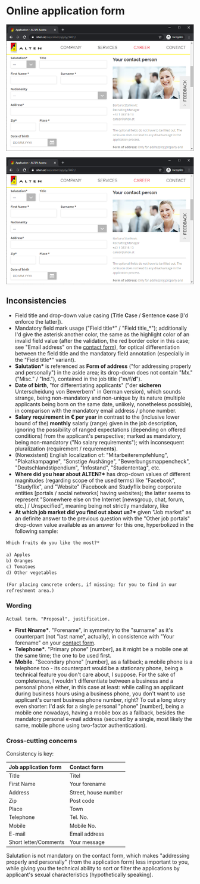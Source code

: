# Online application form

<a href="https://www.alten.at/en/career/apply/3461/">
  <img src="software-developer-csharp/media/online-application-form.png" alt="Online application form">
</a>

![Bubu](software-developer-csharp/media/online-application-form.png)

## Inconsistencies

- Field title and drop-down value casing (**T**itle **C**ase / **S**entence **c**ase [I'd enforce the latter]).
- Mandatory field mark usage ("Field title\*" / "Field title_\*"); additionally I'd give the asterisk another color, the same as the highlight color of an invalid field value (after the validation, the red border color in this case; see "Email address" on the [contact form](https://www.alten.at/en/contact.html)), for optical differentiation between the field title and the mandatory field annotation (especially in the "Field title\*" variant).
- **Salutation\*** is referenced as **Form of address** ("for addressing properly and personally") in the aside area; its drop-down does not contain "Mx." ("Misc." / "Ind."), contained in the job title ("m/f/**d**").
- **Date of birth**, "for differentiating applicants" ("der **sicheren** Unterscheidung von Bewerbern" in German version), which sounds strange, being non-mandatory and non-unique by its nature (multiple applicants being born on the same date, unlikely, nonetheless possible), in comparison with the mandatory email address / phone number. 
- **Salary requirement in € per year** in contrast to the (inclusive lower bound of the) **monthly** salarly (range) given in the job description, ignoring the possibility of ranged expectations (depending on offered conditions) from the applicant's perspective; marked as mandatory, being non-mandatory ("No salary requirements"); with inconsequent pluralization (requirement / requrement**s**).
- (Nonexistent) English localization of: "Mitarbeiterempfehlung", "Plakatkampagne", "Sonstige Aushänge", "Bewerbungsmappencheck", "Deutschlandstipendium", "Infostand", "Studententag", etc.
- **Where did you hear about ALTEN?\*** has drop-down values of different magnitudes (regarding scope of the used terms) like "Facebook", "Studyflix", and "Website" (Facebook and Studyflix being corporate entities [portals / social networks] having websites); the latter seems to represent "Somewhere else on the Internet [newsgroup, chat, forum, etc.] / Unspecified", meaning being not strictly mandatory, like 
- **At which job market did you find out about us?\*** given "Job market" as an definite answer to the previous question with the "Other job portals" drop-down value available as an answer for this one, hyperbolized in the following sample:

```
Which fruits do you like the most?*

a) Apples
b) Oranges
c) Tomatoes
d) Other vegetables

(For placing concrete orders, if missing; for you to find in our refreshment area.)
```

### Wording

`Actual term. "Proposal", justification.`

- **First ~~N~~name\***. "Forename", in symmetry to the "surname" as it's counterpart (not "last name", actually), in consistence with "Your forename" on your [contact form](https://www.alten.at/en/contact.html).
- **Telephone\***. "Primary phone" [number], as it might be a mobile one at the same time; the one to be used first.
- **Mobile**. "Secondary phone" [number], as a fallback; a mobile phone is a telephone too - its counterpart would be a stationary phone, being a technical feature you don't care about, I suppose. For the sake of completeness, I wouldn't differentiate between a business and a personal phone either, in this case at least: while calling an applicant during business hours using a business phone, you don't want to use applicant's current business phone number, right? To cut a long story even shorter: I'd ask for a single personal "phone" [number], being a mobile one nowadays, having a mobile box as a fallback, besides the mandatory personal e-mail address (secured by a single, most likely the same, mobile phone using two-factor authentication).

### Cross-cutting concerns

Consistency is key:

|Job application form|Contact form|
|:-------------------|:-----------|
|Title|Titel|
|First Name|Your forename|
|Address|Street, house number|
|Zip|Post code|
|Place|Town|
|Telephone|Tel. No.|
|Mobile|Mobile No.|
|E-mail|Email address|
|Short letter/Comments|Your message|

Salutation is not mandatory on the contact form, which makes "addressing properly and personally" (from the application form) less important to you, while giving you the technical ability to sort or filter the applications by applicant's sexual characteristics (hypothetically speaking).